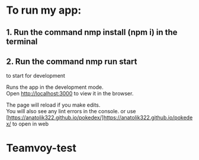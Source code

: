 
# To run my app:

## 1. Run the command nmp install (npm i) in the terminal
## 2. Run the command nmp run start
to start for development 

Runs the app in the development mode.\
Open [http://localhost:3000](http://localhost:3000) to view it in the browser.

The page will reload if you make edits.\
You will also see any lint errors in the console.
or
use [https://anatolik322.github.io/pokedex/]https://anatolik322.github.io/pokedex/
to open in web

# Teamvoy-test
